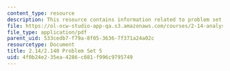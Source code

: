 ```yaml
---
content_type: resource
description: This resource contains information related to problem set 5.
file: https://ol-ocw-studio-app-qa.s3.amazonaws.com/courses/2-14-analysis-and-design-of-feedback-control-systems-spring-2014/4f0b24e235ea4286c081f996c9795749_MIT2_14S14_Problem_Set_5.pdf
file_type: application/pdf
parent_uid: 533cedb7-f79a-8f05-3636-7f371a24a02c
resourcetype: Document
title: 2.14/2.140 Problem Set 5
uid: 4f0b24e2-35ea-4286-c081-f996c9795749
---
```

